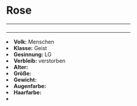 # Rose

<table>
<tr><td>
<p>
</p>

</td><td width="300">
<!-- Edit here -->
<img src="rose.png" alt="" />
</td></tr>
</table>

<procedure title="Allgemeine Informationen">
<list columns="3">
<li><b>Volk:</b> Menschen</li>
<li><b>Klasse:</b> Geist</li>
<li><b>Gesinnung:</b> LG</li>
<li><b>Verbleib:</b> verstorben</li>
</list>
</procedure>

<procedure title="Aussehen">
<list columns="3">
<li><b>Alter:</b> </li>
<li><b>Größe:</b> </li>
<li><b>Gewicht:</b> </li>
<li><b>Augenfarbe:</b> </li>
<li><b>Haarfarbe:</b> </li>
</list>
</procedure>

<procedure title="Beziehungen">
<list columns="3">
<li></li>
</list>
</procedure>

<!--
## Notizen

- **Ziele:** 
- **Geheimnisse:** 
-->